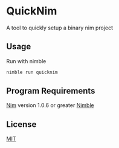# QuickNim
A tool to quickly setup a binary nim project

## Usage
Run with nimble

```bash
nimble run quicknim
```

## Program Requirements
[Nim](https://nim-lang.org/) version 1.0.6 or greater
[Nimble](https://github.com/nim-lang/nimble)

## License
[MIT](https://choosealicense.com/licenses/mit/)